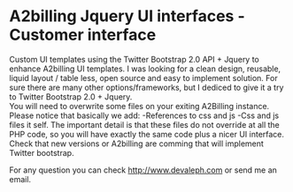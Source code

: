 A2billing Jquery UI interfaces - Customer interface
===================================================

Custom UI templates using the Twitter Bootstrap 2.0 API + Jquery to enhance A2billing UI templates.
I was looking for a clean design, reusable, liquid layout / table less, open source and easy to implement solution. 
For sure there are many other options/frameworks, but I dediced to give it a try to Twitter Bootstrap 2.0 + Jquery.
<br> 
You will need to overwrite some files on your exiting A2Billing instance. Please notice that basically we add:
-References to css and js
-Css and js files it self.
The important detail is that these files do not override at all the PHP code, so you will have exactly the same code plus a nicer UI interface.
Check that new versions or A2billing are comming that will implement Twitter bootstrap.

For any question you can check http://www.devaleph.com or send me an email. 


